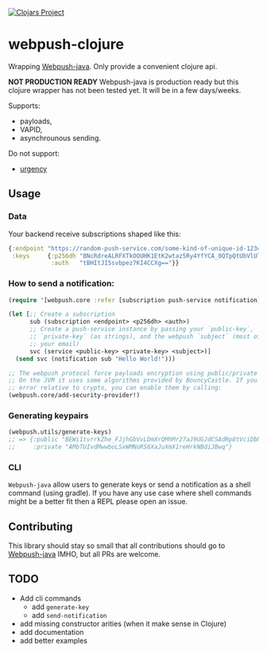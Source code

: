 [![Clojars Project](https://img.shields.io/clojars/v/webpush.svg)](https://clojars.org/webpush)

# webpush-clojure

Wrapping [Webpush-java](https://github.com/web-push-libs/webpush-java). Only provide a convenient clojure api.

**NOT PRODUCTION READY** Webpush-java is production ready but this clojure
wrapper has not been tested yet. It will be in a few days/weeks.

Supports:
- payloads,
- VAPID,
- asynchrounous sending.

Do not support:
- [urgency](https://github.com/web-push-libs/webpush-java/issues/29)

## Usage

### Data

Your backend receive subscriptions shaped like this:
```clojure
{:endpoint "https://random-push-service.com/some-kind-of-unique-id-1234/v2/"
 :keys     {:p256dh "BNcRdreALRFXTkOOUHK1EtK2wtaz5Ry4YfYCA_0QTpQtUbVlUls0VJXg7A8u-Ts1XbjhazAkj7I99e8QcYP7DkM="
            :auth   "tBHItJI5svbpez7KI4CCXg=="}}
```

### How to send a notification:
```clojure
(require '[webpush.core :refer [subscription push-service notification]])

(let [;; Create a subscription
      sub (subscription <endpoint> <p256dh> <auth>)
      ;; Create a push-service instance by passing your `public-key`,
      ;; `private-key` (as strings), and the webpush `subject` (most of the time
      ;; your email)
      svc (service <public-key> <private-key> <subject>)]
  (send svc (notification sub "Hello World!")))

;; The webpush protocol force payloads encryption using public/private keypairs.
;; On the JVM it uses some algorithms provided by BouncyCastle. If you get any
;; error relative to crypto, you can enable them by calling:
(webpush.core/add-security-provider!)
```

### Generating keypairs

```clojure
(webpush.utils/generate-keys)
;; => {:public "BEWi1tvrrkZhe_FJjhGbVvLDmXrQMhMr27aJ9UGJdCSAdRp8tVciDbNqBMLlmb2ZctcZvfY2tEvQIlSRo7QqVkw=",
;;     :private "AMbTUIvdMwwboLSxWMNoRS6XaJuXmX1reHrkNBdiJBwq"}
```

### CLI

`Webpush-java` allow users to generate keys or send a notification as a shell
command (using gradle). If you have any use case where shell commands might be a
better fit then a REPL please open an issue.

## Contributing

This library should stay so small that all contributions should go to [Webpush-java](https://github.com/web-push-libs/webpush-java) IMHO, but all PRs are welcome.

## TODO

- Add cli commands
  - add `generate-key`
  - add `send-notification`
- add missing constructor arities (when it make sense in Clojure)
- add documentation
- add better examples

